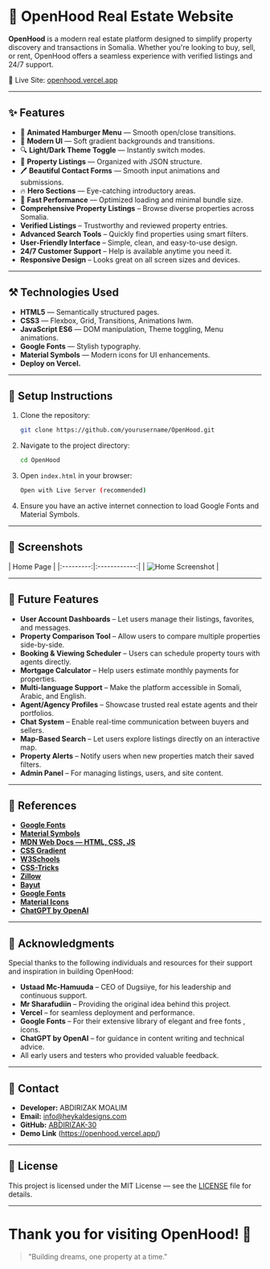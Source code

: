 # 🏡 OpenHood Real Estate Website

**OpenHood** is a modern real estate platform designed to simplify property discovery and transactions in Somalia. Whether you're looking to buy, sell, or rent, OpenHood offers a seamless experience with verified listings and 24/7 support.

🔗 Live Site: [openhood.vercel.app](https://openhood.vercel.app/)

---

## ✨ Features

- 🌈 **Animated Hamburger Menu** — Smooth open/close transitions.
- 💎 **Modern UI** — Soft gradient backgrounds and transitions.
- 🔍 **Light/Dark Theme Toggle** — Instantly switch modes.
- 📅 **Property Listings** — Organized with JSON structure.
- 🖊️ **Beautiful Contact Forms** — Smooth input animations and submissions.
- 🔥 **Hero Sections** — Eye-catching introductory areas.
- 💪 **Fast Performance** — Optimized loading and minimal bundle size.
-    **Comprehensive Property Listings** – Browse diverse properties across Somalia.
-    **Verified Listings** – Trustworthy and reviewed property entries.
-    **Advanced Search Tools** – Quickly find properties using smart filters.
-    **User-Friendly Interface** – Simple, clean, and easy-to-use design.
-    **24/7 Customer Support** – Help is available anytime you need it.
-    **Responsive Design** – Looks great on all screen sizes and devices.

---

## ⚒️ Technologies Used

- **HTML5** — Semantically structured pages.
- **CSS3** — Flexbox, Grid, Transitions, Animations Iwm.
- **JavaScript ES6** — DOM manipulation, Theme toggling, Menu animations.
- **Google Fonts** — Stylish typography.
- **Material Symbols** — Modern icons for UI enhancements.
- **Deploy on Vercel.**


---

## 🧰 Setup Instructions

1. Clone the repository:
   ```bash
   git clone https://github.com/yourusername/OpenHood.git
   ```

2. Navigate to the project directory:
   ```bash
   cd OpenHood
   ```

3. Open `index.html` in your browser:
   ```bash
   Open with Live Server (recommended)
   ```

4. Ensure you have an active internet connection to load Google Fonts and Material Symbols.

---

## 📸 Screenshots

| Home Page |
|:---------:|:------------:|
| ![Home Screenshot](/Assets/Full-screenshot.jpg) |

---

## 🚀 Future Features

- **User Account Dashboards** – Let users manage their listings, favorites, and messages.
- **Property Comparison Tool** – Allow users to compare multiple properties side-by-side.
- **Booking & Viewing Scheduler** – Users can schedule property tours with agents directly.
- **Mortgage Calculator** – Help users estimate monthly payments for properties.
- **Multi-language Support** – Make the platform accessible in Somali, Arabic, and English.
- **Agent/Agency Profiles** – Showcase trusted real estate agents and their portfolios.
- **Chat System** – Enable real-time communication between buyers and sellers.
- **Map-Based Search** – Let users explore listings directly on an interactive map.
- **Property Alerts** – Notify users when new properties match their saved filters.
- **Admin Panel** – For managing listings, users, and site content.


---

## 🔗 References
- **[Google Fonts](https://fonts.google.com/)**
- **[Material Symbols](https://fonts.google.com/icons)**
- **[MDN Web Docs — HTML, CSS, JS](https://developer.mozilla.org/)**
- **[CSS Gradient](https://cssgradient.io/)**
- **[W3Schools](https://www.w3schools.com)**
- **[CSS-Tricks](https://css-tricks.com)**
- **[Zillow](https://www.zillow.com)**
- **[Bayut](https://www.bayut.com)**
- **[Google Fonts](https://fonts.google.com)**
- **[Material Icons](https://fonts.google.com/icons)**
- **[ChatGPT by OpenAI](https://openai.com/chatgpt)**

---

## 🙏 Acknowledgments

Special thanks to the following individuals and resources for their support and inspiration in building OpenHood:

- **Ustaad Mc-Hamuuda** – CEO of Dugsiiye, for his leadership and continuous support.
- **Mr Sharafudiin** – Providing the original idea behind this project.
- **Vercel** – for seamless deployment and performance.
- **Google Fonts** –  For their extensive library of elegant and free fonts , icons.
- **ChatGPT by OpenAI** – for guidance in content writing and technical advice.
- All early users and testers who provided valuable feedback.

---

## 📨 Contact

- **Developer:** ABDIRIZAK MOALIM
- **Email:** info@heykaldesigns.com
- **GitHub:** [ABDIRIZAK-30](https://github.com/ABDIRIZAK-30/)
- **Demo Link** (https://openhood.vercel.app/)

---

## 📄 License

This project is licensed under the MIT License — see the [LICENSE](LICENSE) file for details.

---

# Thank you for visiting OpenHood! 🌟

> "Building dreams, one property at a time."

